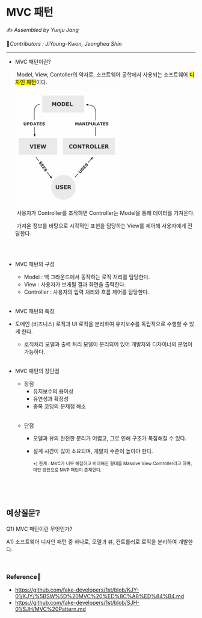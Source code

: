 # MVC 패턴

:writing_hand: *Assembled by Yunju Jang*

🤝*Contributors : JiYoung-Kwon, Jeonghea Shin*

<hr>

- MVC 패턴이란?

  ​		Model, View, Contoller의 약자로, 소프트웨어 공학에서 사용되는 소프트웨어 <mark>디자인 패턴</mark>이다.

  <img src="resources/mvc.png" height="300px" align="center">

  ​		사용자가 Controller를 조작하면 Controller는 Model을 통해 데이터를 가져온다.

  ​		가져온 정보를 바탕으로 시각적인 표현을 담당하는 View를 제어해 사용자에게 전달한다.

  <br/>

  <br/>

- MVC 패턴의 구성


  - Model : 백 그라운드에서 동작하는 로직 처리를 담당한다.
  - View : 사용자가 보게될 결과 화면을 출력한다.
  - Controller : 사용자의 입력 처리와 흐름 제어를 담당한다.

  <br/>

- MVC 패턴의 특징

- 도메인 (비즈니스) 로직과 UI 로직을 분리하여 유지보수를 독립적으로 수행할 수 있게 한다.
  - 로직처리 모델과 출력 처리 모델이 분리되어 있어 개발자와 디자이너의 분업이 가능하다.

  <br/>

- MVC 패턴의 장단점

  - 장점
    - 유지보수의 용이성
    - 유연성과 확장성
    - 중복 코딩의 문제점 해소

  <br/>

  - 단점

    - 모델과 뷰의 완전한 분리가 어렵고, 그로 인해 구조가 복잡해질 수 있다.

    - 설계 시간이 많이 소요되며, 개발자 수준이 높아야 한다.

      <small>+) 한계 : MVC가 너무 복잡하고 비대해진 형태를 Massive View Controller라고 하며, 대안 방안으로 MVP 패턴이 존재한다.</small>

  <br/>


<br/>

## 예상질문❔

Q1) MVC 패턴이란 무엇인가?

A1) 소프트웨어 디자인 패턴 중 하나로, 모델과 뷰, 컨트롤러로 로직을 분리하여 개발한다.

<br/>

### Reference📖

- https://github.com/fake-developers/1st/blob/KJY-01/KJY/%5BSW%5D%20MVC%20%ED%8C%A8%ED%84%B4.md
- https://github.com/fake-developers/1st/blob/SJH-01/SJH/MVC%20Pattern.md
